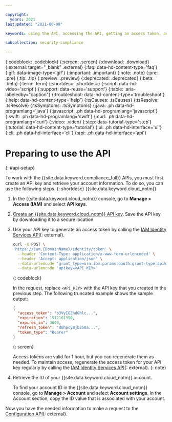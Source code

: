 ```yaml
---

copyright:
  years: 2021
lastupdated: "2021-06-08"

keywords: using the API, accessing the API, getting an access token, authenticating, authentication, access token, API key, account information, IAM access token

subcollection: security-compliance

---
```


{:codeblock: .codeblock}
{:screen: .screen}
{:download: .download}
{:external: target="_blank" .external}
{:faq: data-hd-content-type='faq'}
{:gif: data-image-type='gif'}
{:important: .important}
{:note: .note}
{:pre: .pre}
{:tip: .tip}
{:preview: .preview}
{:deprecated: .deprecated}
{:beta: .beta}
{:term: .term}
{:shortdesc: .shortdesc}
{:script: data-hd-video='script'}
{:support: data-reuse='support'}
{:table: .aria-labeledby="caption"}
{:troubleshoot: data-hd-content-type='troubleshoot'}
{:help: data-hd-content-type='help'}
{:tsCauses: .tsCauses}
{:tsResolve: .tsResolve}
{:tsSymptoms: .tsSymptoms}
{:java: .ph data-hd-programlang='java'}
{:javascript: .ph data-hd-programlang='javascript'}
{:swift: .ph data-hd-programlang='swift'}
{:curl: .ph data-hd-programlang='curl'}
{:video: .video}
{:step: data-tutorial-type='step'}
{:tutorial: data-hd-content-type='tutorial'}
{:ui: .ph data-hd-interface='ui'}
{:cli: .ph data-hd-interface='cli'}
{:api: .ph data-hd-interface='api'}


# Preparing to use the API
{: #api-setup}

To work with the {{site.data.keyword.compliance_full}} APIs, you must first create an API key and retrieve your account information. To do so, you can use the following steps.
{: shortdesc} {{site.data.keyword.cloud_notm}}

1. In the {{site.data.keyword.cloud_notm}} console, go to **Manage > Access (IAM)** and select **API keys**.
2. [Create an {{site.data.keyword.cloud_notm}} API key](/docs/account?topic=account-userapikey#create_user_key). Save the API key by downloading it to a secure location. 
3. Use your API key to generate an access token by calling the [IAM Identity Services API](/apidocs/iam-identity-token-api){: external}.

    ```bash
    curl -X POST \
    'https://iam.{DomainName}/identity/token' \
      --header 'Content-Type: application/x-www-form-urlencoded' \
      --header 'Accept: application/json' \
      --data-urlencode 'grant_type=urn:ibm:params:oauth:grant-type:apikey' \
      --data-urlencode 'apikey=<API_KEY>'
    ```
    {: codeblock}

    In the request, replace `<API_KEY>` with the API key that you created in the
    previous step. The following truncated example shows the sample output:

    ```json
    {
      "access_token": "b3VyIGZhdGhlc...",
      "expiration": 1512161390,
      "expires_in": 3600,
      "refresh_token": "dGhpcyBjb250a...",
      "token_type": "Bearer"
    }
    ```
    {: screen}

    Access tokens are valid for 1 hour, but you can regenerate them as needed. To maintain access, regenerate the access token for your API key regularly by calling the [IAM Identity Services API](/apidocs/iam-identity-token-api){: external}.
    {: note}

4. Retrieve the ID of your {{site.data.keyword.cloud_notm}} account.

   To find your account ID in the {{site.data.keyword.cloud_notm}} console, go to **Manage > Account** and select **Account settings**. In the Account section, copy the ID value that is associated with your account.

Now you have the needed information to make a request to the [Configuration API](https://{DomainName}/apidocs/security-compliance/config){: external}.
